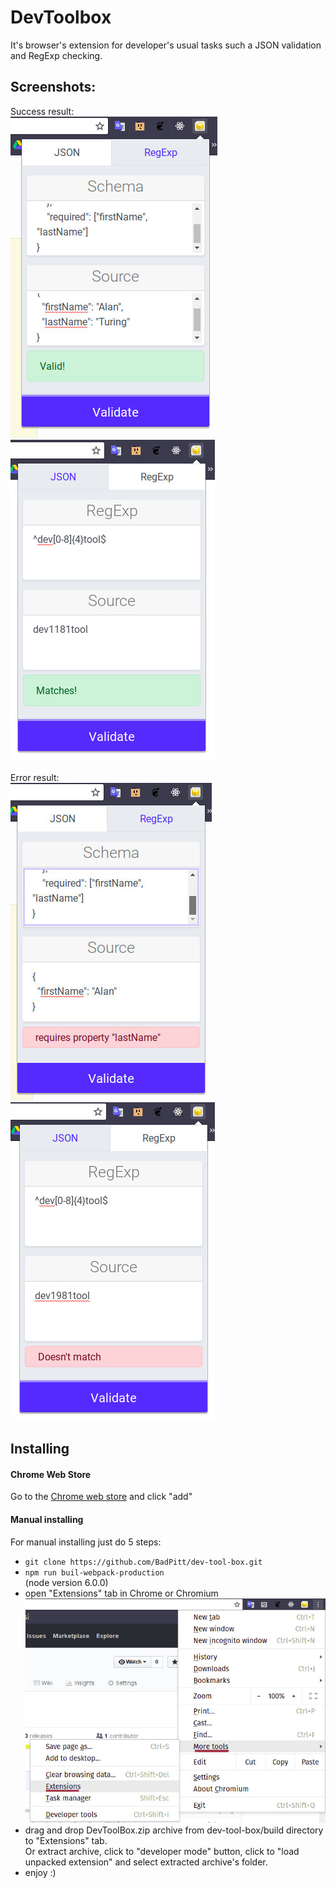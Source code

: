 # DevToolbox
It's browser's extension for developer's usual tasks such a JSON validation and RegExp checking.

[json-valid]: https://github.com/BadPitt/dev-tool-box/raw/master/docs/images/screen-json-valid.jpg "Success result of json validation"
[json-error]: https://github.com/BadPitt/dev-tool-box/raw/master/docs/images/screen-json-error.jpg "Error result of json validation"
[regexp-valid]: https://github.com/BadPitt/dev-tool-box/raw/master/docs/images/screen-regexp-valid.jpg "Success result of RegExp checking"
[regexp-error]: https://github.com/BadPitt/dev-tool-box/raw/master/docs/images/screen-regexp-error.jpg "Error result of RegExp checking"
[ext-tab-menu]: https://github.com/BadPitt/dev-tool-box/raw/master/docs/images/ext-tab-menu.jpg "Chromium menu"

## Screenshots:
Success result:\
![alt text][json-valid]
![alt text][regexp-valid]

Error result:\
![alt text][json-error]
![alt text][regexp-error]

## Installing

#### Chrome Web Store
Go to the [Chrome web store](https://chrome.google.com/webstore/detail/devtoolbox/fmebecnmccahnbkaiihmiimpkbagadjb) and click "add"

#### Manual installing
For manual installing just do 5 steps:

- `git clone https://github.com/BadPitt/dev-tool-box.git`
- `npm run buil-webpack-production` \
(node version 6.0.0)
- open "Extensions" tab in Chrome or Chromium \
![alt text][ext-tab-menu]
- drag and drop DevToolBox.zip archive from dev-tool-box/build directory to "Extensions" tab. \
Or extract archive, click to "developer mode" button, click to "load unpacked extension" and select extracted archive's folder.
- enjoy :)